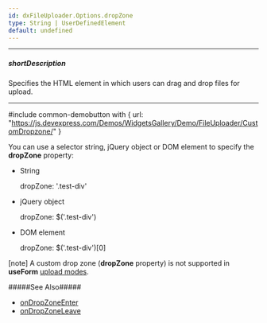 ```yaml
---
id: dxFileUploader.Options.dropZone
type: String | UserDefinedElement
default: undefined
---
```

---
##### shortDescription
Specifies the HTML element in which users can drag and drop files for upload.

---

#include common-demobutton with {
    url: "https://js.devexpress.com/Demos/WidgetsGallery/Demo/FileUploader/CustomDropzone/"
}

You can use a selector string, jQuery object or DOM element to specify the **dropZone** property:

- String

    dropZone: '.test-div'

- jQuery object

    dropZone: $('.test-div')

- DOM element

    dropZone: $('.test-div')[0]

[note]
A custom drop zone (**dropZone** property) is not supported in **useForm** [upload modes](/api-reference/10%20UI%20Components/dxFileUploader/1%20Configuration/uploadMode.md '/Documentation/ApiReference/UI_Components/dxFileUploader/Configuration/#uploadMode').

#####See Also#####
- [onDropZoneEnter](/api-reference/10%20UI%20Components/dxFileUploader/1%20Configuration/onDropZoneEnter.md '/Documentation/ApiReference/UI_Components/dxFileUploader/Configuration/#onDropZoneEnter')
- [onDropZoneLeave](/api-reference/10%20UI%20Components/dxFileUploader/1%20Configuration/onDropZoneLeave.md '/Documentation/ApiReference/UI_Components/dxFileUploader/Configuration/#onDropZoneLeave')